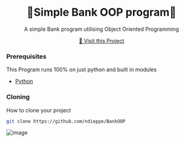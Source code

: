 
<h1 align="center" style="font-weight: bold;">🏦Simple Bank OOP program🏦</h1>


<p align="center">A simple Bank program utilising Object Oriented Programming</p>


<p align="center">
<a href="https://github.com/ndieppe/BankOOP">📱 Visit this Project</a>
</p>

<h3>Prerequisites</h3>

This Program runs 100% on just python and built in modules

- [Python](https://github.com/python)

<h3>Cloning</h3>

How to clone your project

```bash
git clone https://github.com/ndieppe/BankOOP
```

![image](https://github.com/user-attachments/assets/8b2c0467-9ec6-4897-9f55-70de794e3dc9)

 
